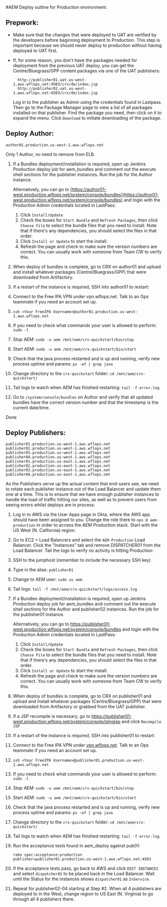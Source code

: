 #AEM Deploy outline for Production environment.

## Prepwork:

* Make sure that the changes that were deployed to UAT are verified by the developers before beginning deployment to Production. This step is important because we should never deploy to production without having deployed to UAT first.

* If, for some reason, you don't have the packages needed for deployment from the previous UAT deploy, you can get the Centre/Bluegrass/GPP content packages via one of the UAT publishers:

		http://publisher01.uat.us-west-1.aws.wflops.net:4503/crx/de/index.jsp
		http://publisher02.uat.us-west-1.aws.wflops.net:4503/crx/de/index.jsp
	
	Log in to the publisher as Admin using the credentials found in Lastpass. Then go to the Package Manager page to view a list of all packages installed on that publisher. Find the package you need, then click on it to expand the menu. Click `Download` to initiate downloading of the package.

## Deploy Author:

	author01.production.us-west-1.aws.wflops.net

Only 1 Author, no need to remove from ELB.

1. If a Bundles deployment/installation is required, open up Jenkins Production deploy job for aem_bundles and comment out the execute shell sections for the publisher instances. Run the job for the Author instance.
    
    Alternatively, you can go to [https://author01-west.production.wflops.net/system/console/bundles](https://author01-west.production.wflops.net/system/console/bundles) and login with the Production Admin credentials located in LastPass:
      1. Click `Install/Update`
      2. Check the boxes for `Start Bundle` and `Refresh Packages`, then click `Choose File` to select the bundle files that you need to install. Note that if there's any dependencies, you should select the files in that order.
      3. Click `Install or Update` to start the install.
      4. Refresh the page and check to make sure the version numbers are correct. You can usually work with someone from Team CW to verify this.

2. When deploy of bundles is complete, go to CRX on author01 and upload and install whatever packages (Centre/Bluegrass/GPP) that were downloaded from Artifactory.

3. If a restart of the instance is required, SSH into author01 to restart:
  1. Connect to the Free IPA VPN under vpn.wflops.net. Talk to an Ops teammate if you need an account set up.
  2. `ssh <Your FreeIPA Username>@author01.production.us-west-1.aws.wflops.net`
  3. If you need to check what commands your user is allowed to perform: `sudo -l`
  4. Stop AEM: `sudo -u aem /mnt/aem/crx-quickstart/bin/stop`
  5. Start AEM: `sudo -u aem /mnt/aem/crx-quickstart/bin/start`
  6. Check that the java process restarted and is up and running, verify new process uptime and params: `ps -ef | grep java`
  7. Change directory to the `crx-quickstart` folder: `cd /mnt/aem/crx-quickstart/`
  8. Tail logs to watch when AEM has finished restarting: `tail -f error.log`

4. Go to `/system/console/bundles` on Author and verify that all updated bundles have the correct version number and that the timestamp is the current date/time.

Done

## Deploy Publishers:
	publisher01.production.us-west-1.aws.wflops.net
	publisher02.production.us-west-1.aws.wflops.net
	publisher03.production.us-west-1.aws.wflops.net
	publisher04.production.us-west-1.aws.wflops.net
	publisher01.production.us-east-1.aws.wflops.net
	publisher02.production.us-east-1.aws.wflops.net
	publisher03.production.us-east-1.aws.wflops.net
	publisher04.production.us-east-1.aws.wflops.net

As the Publishers serve up the actual content that end-users see, we need to rotate each publisher instance out of the Load Balancer and update them one at a time. This is to ensure that we have enough publisher instances to handle the load of traffic hitting our sites, as well as to prevent users from seeing errors whilst deploys are in process.

1. Log in to AWS via the User Apps page in Okta, where the AWS app should have been assigned to you. Change the role there to `ops @ aem-production` in order to access the AEM Production stack. Start with the US West (N. California) region.

2. Go to EC2 > Load Balancers and select the `AEM-Production` Load Balancer. Click the "Instances" tab and remove DISPATCHER01 from the Load Balancer. Tail the logs to verify no activity is hitting Production:
  1. SSH to the jumphost (remember to include the necessary SSH key)
  2. Type in the alias: `publisher01`
  3. Change to AEM user: `sudo su aem`
  4. Tail logs: `tail -f /mnt/aem/crx-quickstart/logs/access.log`

3. If a Bundles deployment/installation is required, open up Jenkins Production deploy job for aem_bundles and comment out the execute shell sections for the Author and publisher02 instances. Run the job for the publisher01 instance.
    
    Alternatively, you can go to https://publisher01-west.production.wflops.net/system/console/bundles and login with the Production Admin credentials located in LastPass:
      1. Click `Install/Update`
      2. Check the boxes for `Start Bundle` and `Refresh Packages`, then click `Choose File` to select the bundle files that you need to install. Note that if there's any dependencies, you should select the files in that order.
      3. Click `Install or Update` to start the install.
      4. Refresh the page and check to make sure the version numbers are correct. You can usually work with someone from Team CW to verify this.

4. When deploy of bundles is complete, go to CRX on publisher01 and upload and install whatever packages (Centre/Bluegrass/GPP) that were downloaded from Artifactory or grabbed from the UAT publisher.

5. If a JSP recompile is necessary, go to https://publisher01-west.production.wflops.net/system/console/slingjsp and click `Recompile JSP`

6. If a restart of the instance is required, SSH into publisher01 to restart:
  1. Connect to the Free IPA VPN under [vpn.wflops.net](vpn.wflops.net). Talk to an Ops teammate if you need an account set up.
  2. `ssh <Your FreeIPA Username>@publisher01.production.us-west-1.aws.wflops.net`
  3. If you need to check what commands your user is allowed to perform: `sudo -l`
  4. Stop AEM: `sudo -u aem /mnt/aem/crx-quickstart/bin/stop`
  5. Start AEM: `sudo -u aem /mnt/aem/crx-quickstart/bin/start`
  6. Check that the java process restarted and is up and running, verify new process uptime and params: `ps -ef | grep java`
  7. Change directory to the `crx-quickstart` folder: `cd /mnt/aem/crx-quickstart/`
  8. Tail logs to watch when AEM has finished restarting: `tail -f error.log`

7. Run the acceptance tests found in aem_deploy against pub01:

    `rake spec:acceptance:production publisher=publisher01.production.us-west-1.aws.wflops.net:4503`

8. If the acceptance tests pass, go back to AWS and click `EDIT INSTANCES` and select `dispatcher01` to be placed back in the Load Balancer. Wait until the Status for the instances shows `dispatcher01` as `InService`.

10. Repeat for publisher02-04 starting at Step #2. When all 4 publishers are deployed to in the West, change region to US East (N. Virginia) to go through all 4 publishers there.
